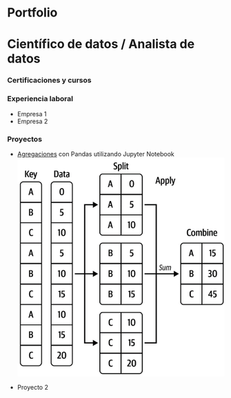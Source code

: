 # Portfolio

# Científico de datos / Analista de datos
### Certificaciones y cursos
### Experiencia laboral
- Empresa 1
- Empresa 2

### Proyectos
- [Agregaciones](agregaciones/notebooks/Aggregations.ipynb) con Pandas utilizando Jupyter Notebook
![1](agregaciones/img/4_1.png)

- Proyecto 2

  
